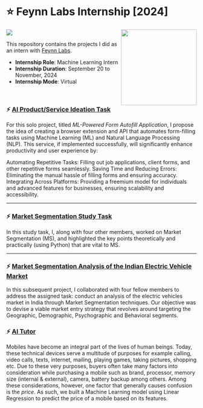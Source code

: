 

# :star: Feynn Labs Internship [2024]
![](https://img.shields.io/badge/Tools-python%20%7C%20pandas%20%7C%20numpy%20%7C%20seaborn%20%7C%20matplotlib%20%7C%20sklearn-green?style=for-the-badge)
<img align="right" src="https://media-exp1.licdn.com/dms/image/C4E0BAQFsR2odu1HlDw/company-logo_200_200/0/1618823231043?e=2147483647&v=beta&t=ilJeLegaw6JWKvSIyh1IhTTZZw1-nAtmfqqQJSeTuSs" width="200">

This repository contains the projects I did as an intern with [Feynn Labs](https://feynnlabs.com/).

- **Internship Role**: Machine Learning Intern
- **Internship Duration**: September 20 to November, 2024
- **Internship Mode**: Virtual

<br>

### :zap: [AI Product/Service Ideation Task]()
For this solo project, titled *ML-Powered Form Autofill Application*, I propose the idea of creating a browser extension and API that automates form-filling tasks using Machine Learning (ML) and Natural Language Processing (NLP).
This service, if implemented successfully, will significantly enhance productivity and user experience by:

Automating Repetitive Tasks: Filling out job applications, client forms, and other repetitive forms seamlessly.
Saving Time and Reducing Errors: Eliminating the manual hassle of filling forms and ensuring accuracy.
Integrating Across Platforms: Providing a freemium model for individuals and advanced features for businesses, ensuring scalability and accessibility.

***

### :zap: [Market Segmentation Study Task]()
In this study task, I, along with four other members, worked on Market Segmentation (MS), and highlighted the key points theoretically and practically (using Python) that are vital to MS.

***

### :zap: [Market Segmentation Analysis of the Indian Electric Vehicle Market]()
In this subsequent project, I collaborated with four fellow members to address the assigned task: conduct an analysis of the electric vehicles market in India through Market Segmentation techniques. Our objective was to devise a viable market entry strategy that revolves around targeting the Geographic, Demographic, Psychographic and Behavioral segments.


### :zap: [AI Tutor]()
Mobiles have become an integral part of the lives of human beings. Today, these technical devices serve a multitude of purposes for example calling, video calls, texts, internet, mailing, playing games, taking pictures, shopping etc. Due to these very purposes, buyers often take many factors into consideration while purchasing a mobile such as brand, processor, memory size (internal & external), camera, battery backup among others. Among these considerations, however, one factor that generally causes confusion is the *price*. As such, we built a Machine Learning model using Linear Regression to predict the price of a mobile based on its features. 

<br>

